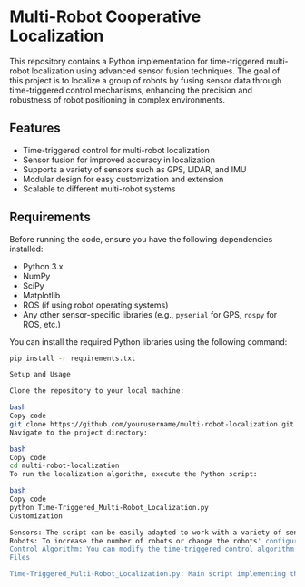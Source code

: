 # Multi-Robot Cooperative Localization

This repository contains a Python implementation for time-triggered multi-robot localization using advanced sensor fusion techniques. The goal of this project is to localize a group of robots by fusing sensor data through time-triggered control mechanisms, enhancing the precision and robustness of robot positioning in complex environments.

## Features
- Time-triggered control for multi-robot localization
- Sensor fusion for improved accuracy in localization
- Supports a variety of sensors such as GPS, LIDAR, and IMU
- Modular design for easy customization and extension
- Scalable to different multi-robot systems

## Requirements

Before running the code, ensure you have the following dependencies installed:

- Python 3.x
- NumPy
- SciPy
- Matplotlib
- ROS (if using robot operating systems)
- Any other sensor-specific libraries (e.g., `pyserial` for GPS, `rospy` for ROS, etc.)

You can install the required Python libraries using the following command:

```bash
pip install -r requirements.txt

Setup and Usage

Clone the repository to your local machine:

bash
Copy code
git clone https://github.com/yourusername/multi-robot-localization.git
Navigate to the project directory:

bash
Copy code
cd multi-robot-localization
To run the localization algorithm, execute the Python script:

bash
Copy code
python Time-Triggered_Multi-Robot_Localization.py
Customization

Sensors: The script can be easily adapted to work with a variety of sensors. Simply modify the sensor input handling section of the code to integrate your desired sensors.
Robots: To increase the number of robots or change the robots' configuration, update the robot parameters in the initialization section of the script.
Control Algorithm: You can modify the time-triggered control algorithm to incorporate event-based triggers or other control mechanisms depending on your application.
Files

Time-Triggered_Multi-Robot_Localization.py: Main script implementing the time-triggered localization algorithm.
